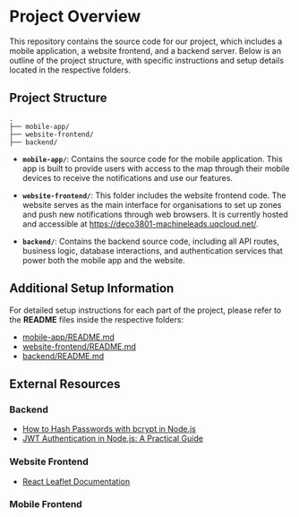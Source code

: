 # Project Overview

This repository contains the source code for our project, which includes a mobile application, a website frontend, and a backend server. Below is an outline of the project structure, with specific instructions and setup details located in the respective folders.

## Project Structure

```
.
├── mobile-app/
├── website-frontend/
├── backend/
```

- **`mobile-app/`**: Contains the source code for the mobile application. This app is built to provide users with access to the map through their mobile devices to receive the notifications and use our features.

- **`website-frontend/`**: This folder includes the website frontend code. The website serves as the main interface for organisations to set up zones and push new notifications through web browsers. It is currently hosted and accessible at https://deco3801-machineleads.uqcloud.net/.

- **`backend/`**: Contains the backend source code, including all API routes, business logic, database interactions, and authentication services that power both the mobile app and the website.

## Additional Setup Information

For detailed setup instructions for each part of the project, please refer to the **README** files inside the respective folders:

- [mobile-app/README.md](./mobile-app/README.md)
- [website-frontend/README.md](./website-frontend/README.md)
- [backend/README.md](./backend/README.md)

## External Resources

### Backend
- [How to Hash Passwords with bcrypt in Node.js](https://www.freecodecamp.org/news/how-to-hash-passwords-with-bcrypt-in-nodejs/#heading-how-to-install-bcrypt-in-nodejs)
- [JWT Authentication in Node.js: A Practical Guide](https://dvmhn07.medium.com/jwt-authentication-in-node-js-a-practical-guide-c8ab1b432a49)

### Website Frontend
- [React Leaflet Documentation](https://react-leaflet.js.org/docs/start-introduction/)

### Mobile Frontend
